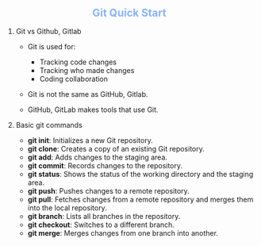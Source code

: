 <h2 style="text-align: center; color:  #8ab4f8; margin-bottom:3%;">Git Quick Start</h2>

1. Git vs Github, Gitlab

    - Git is used for:

        - Tracking code changes
        - Tracking who made changes
        - Coding collaboration

    - Git is not the same as GitHub, Gitlab. 
    - GitHub, GitLab makes tools that use Git.

2. Basic git commands

    - **git init**: Initializes a new Git repository.
    - **git clone**: Creates a copy of an existing Git repository.
    - **git add**: Adds changes to the staging area.
    - **git commit**: Records changes to the repository.
    - **git status**: Shows the status of the working directory and the staging area.
    - **git push**: Pushes changes to a remote repository.
    - **git pull**: Fetches changes from a remote repository and merges them into the local repository.
    - **git branch**: Lists all branches in the repository.
    - **git checkout**: Switches to a different branch.
    - **git merge**: Merges changes from one branch into another.

